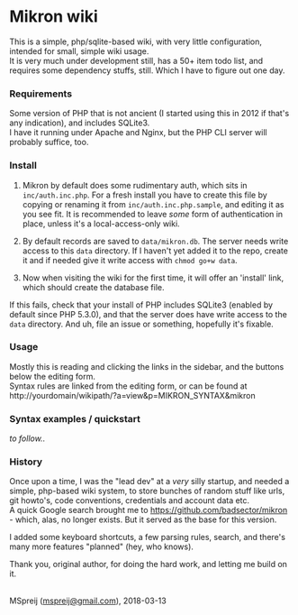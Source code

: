 # Mikron wiki

This is a simple, php/sqlite-based wiki, with very little configuration, intended for small, simple wiki usage.  
It is very much under development still, has a 50+ item todo list, and requires some dependency stuffs, still. Which I have to figure out one day.


### Requirements
Some version of PHP that is not ancient (I started using this in 2012 if that's any indication), and includes SQLite3.  
I have it running under Apache and Nginx, but the PHP CLI server will probably suffice, too.


### Install

1. Mikron by default does some rudimentary auth, which sits in `inc/auth.inc.php`. For a fresh install you have to create this file by copying or renaming it from `inc/auth.inc.php.sample`, and editing it as you see fit. It is recommended to leave *some* form of authentication in place, unless it's a local-access-only wiki.

2. By default records are saved to `data/mikron.db`. The server needs write access to this `data` directory. If I haven't yet added it to the repo, create it and if needed give it write access with `chmod go+w data`.

3. Now when visiting the wiki for the first time, it will offer an 'install' link, which should create the database file.  

If this fails, check that your install of PHP includes SQLite3 (enabled by default since PHP 5.3.0), and that the server does have write access to the `data` directory. And uh, file an issue or something, hopefully it's fixable.


### Usage

Mostly this is reading and clicking the links in the sidebar, and the buttons below the editing form.  
Syntax rules are linked from the editing form, or can be found at  
http://yourdomain/wikipath/?a=view&p=MIKRON_SYNTAX&mikron


### Syntax examples / quickstart

*to follow..*


### History

Once upon a time, I was the "lead dev" at a *very* silly startup, and needed a simple, php-based wiki system, to store bunches of random stuff like urls, git howto's, code conventions, credentials and account data etc.  
A quick Google search brought me to https://github.com/badsector/mikron - which, alas, no longer exists. But it served as the base for this version.

I added some keyboard shortcuts, a few parsing rules, search, and there's many more features "planned" (hey, who knows).

Thank you, original author, for doing the hard work, and letting me build on it.
<br>
<br>

MSpreij (<mspreij@gmail.com>), 2018-03-13
